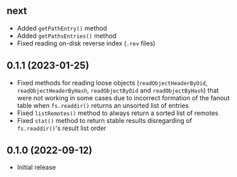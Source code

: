 ## next

- Added `getPathEntry()` method
- Added `getPathsEntries()` method
- Fixed reading on-disk reverse index (`.rev` files)

## 0.1.1 (2023-01-25)

- Fixed methods for reading loose objects (`readObjectHeaderByOid`, `readObjectHeaderByHash`, `readObjectByOid`
  and `readObjectByHash`) that were not working in some cases due to incorrect formation of the fanout table when `fs.readdir()` returns an unsorted list of entries
- Fixed `listRemotes()` method to always return a sorted list of remotes
- Fixed `stat()` method to return stable results disregarding of `fs.readdir()`'s result list order

## 0.1.0 (2022-09-12)

- Initial release
